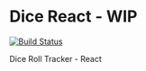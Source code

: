 # Dice React - WIP
[![Build Status](https://travis-ci.org/uxjulia/dice-react.svg?branch=master)](https://travis-ci.org/uxjulia/dice-react)

Dice Roll Tracker - React
